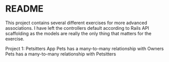 # README

This project contains several different exercises for more advanced associations.
I have left the controllers default according to Rails API scaffolding as the models are really the only thing that matters for the exercise.

Project 1: Petsitters App
Pets has a many-to-many relationship with Owners
Pets has a many-to-many relationship with Petsitters
